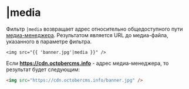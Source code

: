 # |media

Фильтр `|media` возвращает адрес относительно общедоступного пути [медиа-менеджера](../cms/mediamanager). Результатом является URL до медиа-файла, указанного в параметре фильтра.

```twig
<img src="{{ 'banner.jpg'|media }}" />
```

Если __https://cdn.octobercms.info__ - адрес медиа-менеджера, то результат будет следующим:

```html
<img src="https://cdn.octobercms.info/banner.jpg" />
```
